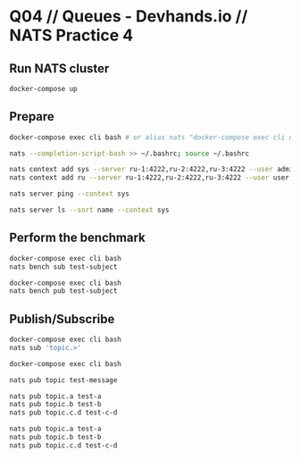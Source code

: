 # Q04 // Queues - Devhands.io // NATS Practice 4 

## Run NATS cluster
```bash
docker-compose up
```

## Prepare 
```bash
docker-compose exec cli bash # or alias nats "docker-compose exec cli nats"

nats --completion-script-bash >> ~/.bashrc; source ~/.bashrc

nats context add sys --server ru-1:4222,ru-2:4222,ru-3:4222 --user admin --password Pswd1
nats context add ru --server ru-1:4222,ru-2:4222,ru-3:4222 --user user --password Pswd1 --select

nats server ping --context sys

nats server ls --sort name --context sys
```

## Perform the benchmark
```bash 
docker-compose exec cli bash
nats bench sub test-subject
```
```bash 
docker-compose exec cli bash
nats bench pub test-subject
```

## Publish/Subscribe
```bash 
docker-compose exec cli bash
nats sub 'topic.>'
```
```bash 
docker-compose exec cli bash

nats pub topic test-message

nats pub topic.a test-a
nats pub topic.b test-b
nats pub topic.c.d test-c-d

nats pub topic.a test-a
nats pub topic.b test-b
nats pub topic.c.d test-c-d
```

